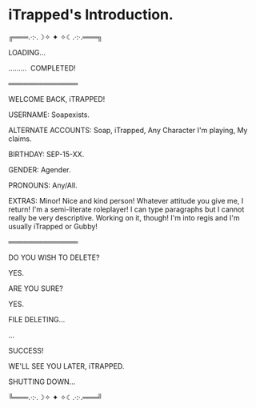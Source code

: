 # iTrapped's Introduction.

╔═══.·:·.☽✧    ✦    ✧☾.·:·.═══╗

LOADING...

.........
󠁩
COMPLETED!

══════════════

WELCOME BACK, iTRAPPED!

USERNAME: Soapexists.

ALTERNATE ACCOUNTS: Soap, iTrapped, Any Character I'm playing, My claims.

BIRTHDAY: SEP-15-XX.

GENDER: Agender.

PRONOUNS: Any/All.

EXTRAS: Minor! Nice and kind person! Whatever attitude you give me, I return! I'm a semi-literate roleplayer! I can type paragraphs but I cannot really be very descriptive. Working on it, though! I'm into regis and I'm usually iTrapped or Gubby!

══════════════

DO YOU WISH TO DELETE?

YES.

ARE YOU SURE?

YES.

FILE DELETING...

...

SUCCESS!

WE'LL SEE YOU LATER, iTRAPPED.

SHUTTING DOWN...

╚═══.·:·.☽✧    ✦    ✧☾.·:·.═══╝
